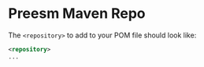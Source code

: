 # Preesm Maven Repo

The `<repository>` to add to your POM file should look like:

```xml
<repository>
...
```
